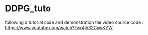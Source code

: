 # DDPG_tuto
following a tutorial code and demonstration 
the video source code :
https://www.youtube.com/watch??v=4jh32CvwKYW
